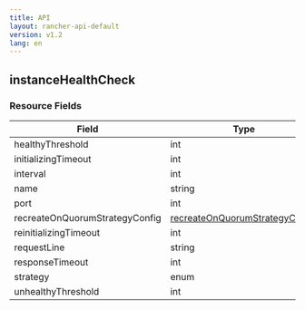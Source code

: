 ```yaml
---
title: API
layout: rancher-api-default
version: v1.2
lang: en
---
```


## instanceHealthCheck





### Resource Fields

Field | Type | Required | Default | Description
---|---|---|---|---
healthyThreshold | int | false |  | 
initializingTimeout | int | false |  | 
interval | int | false |  | 
name | string | false |  | 
port | int | true |  | 
recreateOnQuorumStrategyConfig | [recreateOnQuorumStrategyConfig]({{site.baseurl}}/rancher/{{page.version}}/{{page.lang}}/api/api-resources/recreateOnQuorumStrategyConfig/) | false |  | 
reinitializingTimeout | int | false |  | 
requestLine | string | false |  | 
responseTimeout | int | false |  | 
strategy | enum | false | recreate | 
unhealthyThreshold | int | false |  | 

